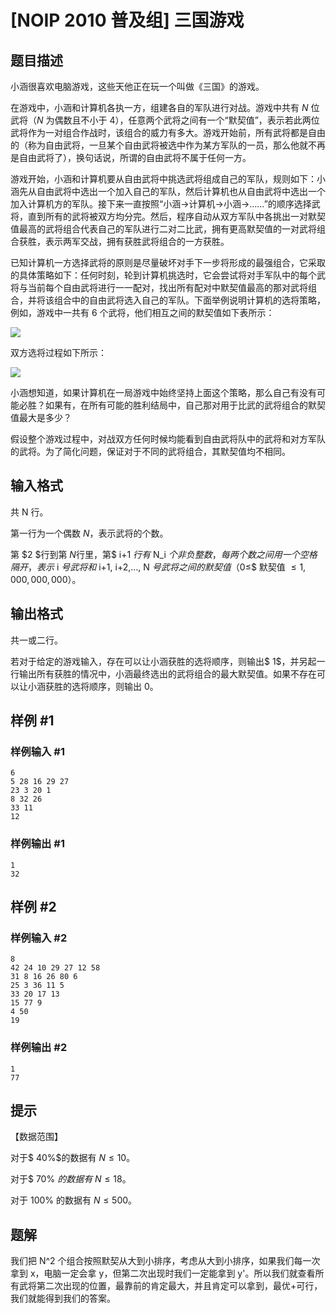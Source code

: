 # [NOIP 2010 普及组] 三国游戏

## 题目描述

小涵很喜欢电脑游戏，这些天他正在玩一个叫做《三国》的游戏。

在游戏中，小涵和计算机各执一方，组建各自的军队进行对战。游戏中共有 $N$ 位武将（$N$ 为偶数且不小于 $4$），任意两个武将之间有一个“默契值”，表示若此两位武将作为一对组合作战时，该组合的威力有多大。游戏开始前，所有武将都是自由的（称为自由武将，一旦某个自由武将被选中作为某方军队的一员，那么他就不再是自由武将了），换句话说，所谓的自由武将不属于任何一方。

游戏开始，小涵和计算机要从自由武将中挑选武将组成自己的军队，规则如下：小涵先从自由武将中选出一个加入自己的军队，然后计算机也从自由武将中选出一个加入计算机方的军队。接下来一直按照“小涵→计算机→小涵→……”的顺序选择武将，直到所有的武将被双方均分完。然后，程序自动从双方军队中各挑出一对默契值最高的武将组合代表自己的军队进行二对二比武，拥有更高默契值的一对武将组合获胜，表示两军交战，拥有获胜武将组合的一方获胜。

已知计算机一方选择武将的原则是尽量破坏对手下一步将形成的最强组合，它采取的具体策略如下：任何时刻，轮到计算机挑选时，它会尝试将对手军队中的每个武将与当前每个自由武将进行一一配对，找出所有配对中默契值最高的那对武将组合，并将该组合中的自由武将选入自己的军队。下面举例说明计算机的选将策略，例如，游戏中一共有 $6$ 个武将，他们相互之间的默契值如下表所示：

 ![](https://cdn.luogu.com.cn/upload/pic/54.png) 

双方选将过程如下所示：

 ![](https://cdn.luogu.com.cn/upload/pic/55.png) 

小涵想知道，如果计算机在一局游戏中始终坚持上面这个策略，那么自己有没有可能必胜？如果有，在所有可能的胜利结局中，自己那对用于比武的武将组合的默契值最大是多少？  

假设整个游戏过程中，对战双方任何时候均能看到自由武将队中的武将和对方军队的武将。为了简化问题，保证对于不同的武将组合，其默契值均不相同。

## 输入格式

共 N 行。

第一行为一个偶数 $N$，表示武将的个数。

第 $2 $行到第 $N$行里，第$ i+1 $行有$ N_i $个非负整数，每两个数之间用一个空格隔开，表示$ i $号武将和$ i+1, i+2,…, N $号武将之间的默契值（$0≤$ 默契值 $≤1,000,000,000$）。

## 输出格式

共一或二行。

若对于给定的游戏输入，存在可以让小涵获胜的选将顺序，则输出$ 1$，并另起一行输出所有获胜的情况中，小涵最终选出的武将组合的最大默契值。如果不存在可以让小涵获胜的选将顺序，则输出 $0$。

## 样例 #1

### 样例输入 #1

```
6 
5 28 16 29 27 
23 3 20 1 
8 32 26 
33 11 
12
```

### 样例输出 #1

```
1
32
```

## 样例 #2

### 样例输入 #2

```
8 
42 24 10 29 27 12 58 
31 8 16 26 80 6 
25 3 36 11 5 
33 20 17 13 
15 77 9 
4 50 
19
```

### 样例输出 #2

```
1
77
```

## 提示

【数据范围】

对于$ 40\%$的数据有 $N≤10$。

对于$ 70\% $的数据有$ $N≤18$。

对于 $100\%$ 的数据有 $N≤500$。


## 题解
我们把 N^2 个组合按照默契从大到小排序，考虑从大到小排序，如果我们每一次拿到 x，电脑一定会拿 y，但第二次出现时我们一定能拿到 y'。所以我们就查看所有武将第二次出现的位置，最靠前的肯定最大，并且肯定可以拿到，最优+可行，我们就能得到我们的答案。
